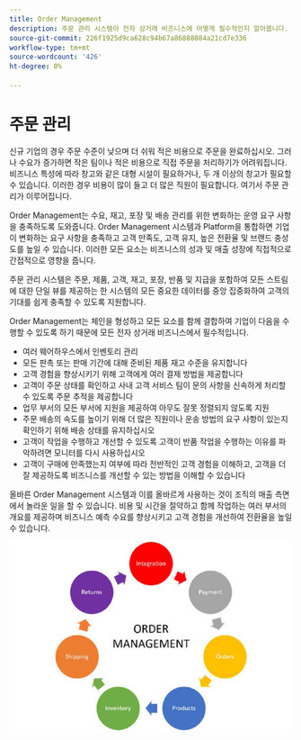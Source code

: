 ```yaml
---
title: Order Management
description: 주문 관리 시스템이 전자 상거래 비즈니스에 어떻게 필수적인지 알아봅니다.
source-git-commit: 226f1925d9ca628c94b67a86888084a21cd7e336
workflow-type: tm+mt
source-wordcount: '426'
ht-degree: 0%

---
```



# 주문 관리

신규 기업의 경우 주문 수준이 낮으며 더 쉬워
적은 비용으로 주문을 완료하십시오. 그러나 수요가 증가하면 작은 팀이나 적은 비용으로 직접 주문을 처리하기가 어려워집니다. 비즈니스 특성에 따라 창고와 같은 대형 시설이 필요하거나, 두 개 이상의 창고가 필요할 수 있습니다. 이러한 경우 비용이 많이 들고 더 많은 직원이 필요합니다. 여기서 주문 관리가 이루어집니다.

Order Management는 수요, 재고, 포장 및 배송 관리를 위한 변화하는 운영 요구 사항을 충족하도록 도와줍니다. Order Management 시스템과 Platform을 통합하면 기업이 변화하는 요구 사항을 충족하고 고객 만족도, 고객 유지, 높은 전환율 및 브랜드 충성도를 높일 수 있습니다. 이러한 모든 요소는 비즈니스의 성과 및 매출 성장에 직접적으로 간접적으로 영향을 줍니다.

주문 관리 시스템은 주문, 제품, 고객, 재고, 포장, 반품 및 지급을 포함하여 모든 스트림에 대한 단일 뷰를 제공하는 한 시스템의 모든 중요한 데이터를 중앙 집중화하여 고객의 기대를 쉽게 충족할 수 있도록 지원합니다.

Order Management는 체인을 형성하고 모든 요소를 함께 결합하여 기업이 다음을 수행할 수 있도록 하기 때문에 모든 전자 상거래 비즈니스에서 필수적입니다.

- 여러 웨어하우스에서 인벤토리 관리
- 모든 판촉 또는 판매 기간에 대해 준비된 제품 재고 수준을 유지합니다
- 고객 경험을 향상시키기 위해 고객에게 여러 결제 방법을 제공합니다
- 고객이 주문 상태를 확인하고 사내 고객 서비스 팀이 문의 사항을 신속하게 처리할 수 있도록 주문 추적을 제공합니다
- 업무 부서의 모든 부서에 지원을 제공하여 아무도 잘못 정렬되지 않도록 지원
- 주문 배송의 속도를 높이기 위해 더 많은 직원이나 운송 방법의 요구 사항이 있는지 확인하기 위해 배송 상태를 유지하십시오
- 고객이 작업을 수행하고 개선할 수 있도록 고객이 반품 작업을 수행하는 이유를 파악하려면 모니터를 다시 사용하십시오
- 고객이 구매에 만족했는지 여부에 따라 전반적인 고객 경험을 이해하고, 고객을 더 잘 제공하도록 비즈니스를 개선할 수 있는 방법을 이해할 수 있습니다

올바른 Order Management 시스템과 이를 올바르게 사용하는 것이 조직의 매출 측면에서 놀라운 일을 할 수 있습니다. 비용 및 시간을 절약하고 함께 작업하는 여러 부서의 개요를 제공하며 비즈니스 예측 수요를 향상시키고 고객 경험을 개선하여 전환율을 높일 수 있습니다.

![주문 관리 프로세스 다이어그램](../../assets/playbooks/order-management.png)
